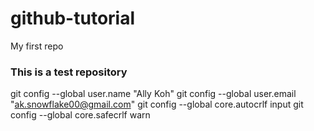 # github-tutorial

My first repo

### This is a test repository

git config --global user.name "Ally Koh"
git config --global user.email "ak.snowflake00@gmail.com"
git config --global core.autocrlf input
git config --global core.safecrlf warn

